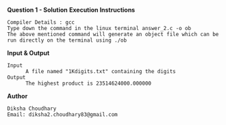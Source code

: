 **Question 1 - Solution**
**Execution Instructions**

    Compiler Details : gcc
    Type down the command in the linux terminal answer_2.c -o ob
    The above mentioned command will generate an object file which can be run directly on the terminal using ./ob

**Input & Output**

    Input
          A file named "1Kdigits.txt" containing the digits
    Output
          The highest product is 23514624000.000000

**Author**

    Diksha Choudhary
    Email: diksha2.choudhary83@gmail.com
